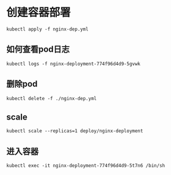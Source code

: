 # 创建容器部署
```shell
kubectl apply -f nginx-dep.yml
```

## 如何查看pod日志
```shell
kubectl logs -f nginx-deployment-774f96d4d9-5gvwk
```

## 删除pod
```shell
kubectl delete -f ./nginx-dep.yml
``` 

## scale
```shell
kubectl scale --replicas=1 deploy/nginx-deployment
```

## 进入容器
```shell
kubectl exec -it nginx-deployment-774f96d4d9-5t7n6 /bin/sh
```

